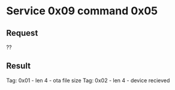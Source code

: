 # Service 0x09 command 0x05

## Request 

??

## Result

Tag: 0x01 - len 4 - ota file size
Tag: 0x02 - len 4 - device recieved
